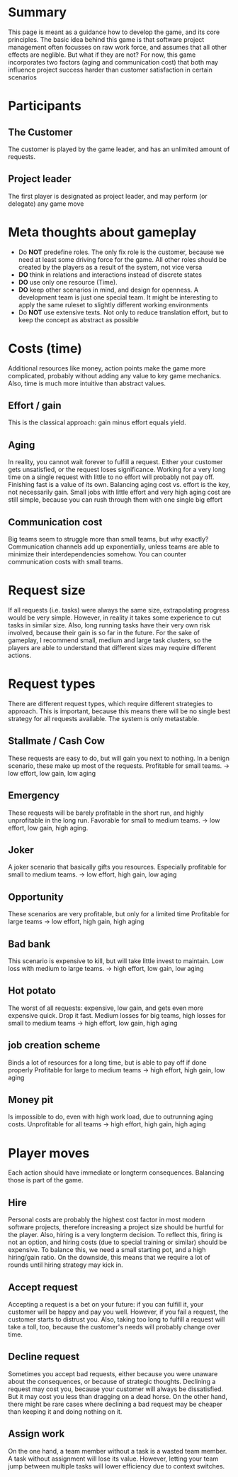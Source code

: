 # Summary

This page is meant as a guidance how to develop the game, and its core principles.
The basic idea behind this game is that software project management often focusses on raw work force,
and assumes that all other effects are neglible.
But what if they are not? For now, this game incorporates two factors (aging and communication cost)
that both may influence project success harder than customer satisfaction in certain scenarios

# Participants

## The Customer
The customer is played by the game leader, and has an unlimited amount of requests.

## Project leader
The first player is designated as project leader, and may perform (or delegate) any game move


# Meta thoughts about gameplay

* Do __NOT__ predefine roles. The only fix role is the customer, because we need at least some driving force for the game. All other roles should be created by the players as a result of the system, not vice versa
* __DO__ think in relations and interactions instead of discrete states
* __DO__ use only one resource (Time). 
* __DO__ keep other scenarios in mind, and design for openness. A development team is just one special team. It might be interesting to apply the same ruleset to slightly different working environments
* Do __NOT__ use extensive texts. Not only to reduce translation effort, but to keep the concept as abstract as possible

# Costs (time)
Additional resources like money, action points make the game more complicated, 
probably without adding any value to key game mechanics. 
Also, time is much more intuitive than abstract values.

## Effort / gain
This is the classical approach: gain minus effort equals yield.

## Aging
In reality, you cannot wait forever to fulfill a request. Either your customer gets unsatisfied,
or the request loses significance. Working for a very long time on a single request with little to no effort
will probably not pay off. Finishing fast is a value of its own.
Balancing aging cost vs. effort is the key, not necessarily gain.
Small jobs with little effort and very high aging cost are still simple, because you can rush through them with one single big effort

## Communication cost
Big teams seem to struggle more than small teams, but why exactly? Communication channels add up
exponentially, unless teams are able to minimize their interdependencies somehow. 
You can counter communication costs with small teams.

# Request size
If all requests (i.e. tasks) were always the same size, extrapolating progress would be very simple.
However, in reality it takes some experience to cut tasks in similar size. Also, long running tasks
have their very own risk involved, because their gain is so far in the future.
For the sake of gameplay, I recommend small, medium and large task clusters, so the players are able to understand
that different sizes may require different actions.

# Request types
There are different request types, which require different strategies to approach. 
This is important, because this means there will be no single best strategy for all requests available.
The system is only metastable.

## Stallmate / Cash Cow
These requests are easy to do, but will gain you next to nothing.
In a benign scenario, these make up most of the requests.
Profitable for small teams.
-> low effort, low gain, low aging

## Emergency
These requests will be barely profitable in the short run, and highly unprofitable in the long run.
Favorable for small to medium teams.
-> low effort, low gain, high aging.

## Joker
A joker scenario that basically gifts you resources.
Especially profitable for small to medium teams.
 -> low effort, high gain, low aging

## Opportunity
These scenarios are very profitable, but only for a limited time
Profitable for large teams
-> low effort, high gain, high aging

## Bad bank
This scenario is expensive to kill, but will take little invest to maintain.
Low loss with medium to large teams.
-> high effort, low gain, low aging

## Hot potato
The worst of all requests: expensive, low gain, and gets even more expensive quick.
Drop it fast.
Medium losses for big teams, high losses for small to medium teams
-> high effort, low gain, high aging

## job creation scheme
Binds a lot of resources for a long time, but is able to pay off if done properly
Profitable for large to medium teams
-> high effort, high gain, low aging

## Money pit
Is impossible to do, even with high work load, due to outrunning aging costs.
Unprofitable for all teams
-> high effort, high gain, high aging


# Player moves
Each action should have immediate or longterm consequences. Balancing those is part of the game.

## Hire
Personal costs are probably the highest cost factor in most modern software projects, therefore
increasing a project size should be hurtful for the player. Also, hiring is a very longterm decision.
To reflect this, firing is not an option, and hiring costs (due to special training or similar) should be expensive.
To balance this, we need a small starting pot, and a high hiring/gain ratio. On the downside, this means
that we require a lot of rounds until hiring strategy may kick in.

## Accept request
Accepting a request is a bet on your future: if you can fulfill it, your customer will be happy and pay you well.
However, if you fail a request, the customer starts to distrust you. Also, taking too long to fulfill
a request will take a toll, too, because the customer's needs will probably change over time.

## Decline request
Sometimes you accept bad requests, either because you were unaware about the consequences, or because of
strategic thoughts.
Declining a request may cost you, because your customer will always be dissatisfied. 
But it may cost you less than dragging on a dead horse. On the other hand, there might be rare cases
where declining a bad request may be cheaper than keeping it and doing nothing on it.

## Assign work
On the one hand, a team member without a task is a wasted team member. 
A task without assignment will lose its value. However, letting your team jump between multiple tasks will
lower efficiency due to context switches.
